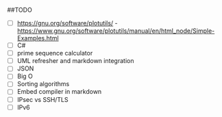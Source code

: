 ##TODO
- [ ] https://gnu.org/software/plotutils/ -
  https://www.gnu.org/software/plotutils/manual/en/html_node/Simple-Examples.html
- [ ] C#
- [ ] prime sequence calculator
- [ ] UML refresher and markdown integration
- [ ] JSON
- [ ] Big O
- [ ] Sorting algorithms
- [ ] Embed compiler in markdown
- [ ] IPsec vs SSH/TLS
- [ ] IPv6
